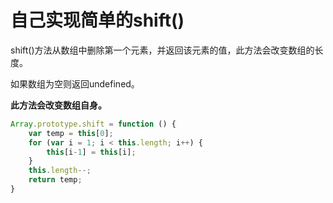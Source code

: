 自己实现简单的shift()
===

shift()方法从数组中删除第一个元素，并返回该元素的值，此方法会改变数组的长度。

如果数组为空则返回undefined。

<b>此方法会改变数组自身。</b>

```js
Array.prototype.shift = function () {
    var temp = this[0];
    for (var i = 1; i < this.length; i++) {
        this[i-1] = this[i];
    }
    this.length--;
    return temp;
}
```